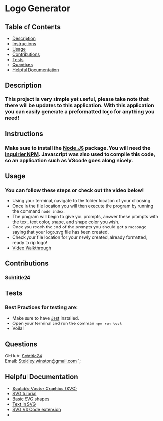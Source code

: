 # Logo Generator

## Table of Contents
- [Description](#Description)
- [Instructions](#Instructions)
- [Usage](#Usage)
- [Contributions](#Contributions)
- [Tests](#Tests)
- [Questions](#Questions)
- [Helpful Documentation](#Docs)


## <a name="Description"></a>Description
  ### This project is very simple yet useful, please take note that there will be updates to this application. With this application you can easily generate a preformatted logo for anything you need!


## <a name="Instructions"></a>Instructions
  ### Make sure to install the [Node.JS](https://nodejs.org/en/download/current) package. You will need the [Inquirier NPM](https://www.npmjs.com/package/inquirer). Javascript was also used to compile this code, so an application such as VScode goes along nicely. 

## <a name="Usage"></a>Usage
  ### You can follow these steps or check out the video below! 
  - Using your terminal, navigate to the folder location of your choosing.
  - Once in the file location you will then execute the program by running the command `node index`.
  - The program will begin to give you prompts, answer these prompts with the text, text color, shape, and shape color you wish. 
  - Once you reach the end of the prompts you should get a message saying that your logo.svg file has been created.
  - Check your file location for your newly created, already formatted, ready to rip logo!
  - [Video Walkthrough](https://github.com/Schtitle24/Logo-Generator/assets/153530625/61be798c-c55d-419c-a721-a4b5969b4d7a)


## <a name="Contributions"></a>Contributions
  ### Schtitle24

## <a name="Tests"></a>Tests
  ### Best Practices for testing are:
  - Make sure to have [Jest](https://www.npmjs.com/package/jest) installed.
  - Open your terminal and run the comman `npm run test`
  - Voila!

## <a name="Questions"></a>Questions
GitHub: [Schtitle24](https://github.com/Schtitle24)
<br>
Email: <Steidley.winston@gmail.com>
`;

## <a name="Docs"></a>Helpful Documentation
  - [Scalable Vector Graphics (SVG)](https://en.wikipedia.org/wiki/Scalable_Vector_Graphics)
  - [SVG tutorial](https://developer.mozilla.org/en-US/docs/Web/SVG/Tutorial)
  - [Basic SVG shapes](https://developer.mozilla.org/en-US/docs/Web/SVG/Tutorial/Basic_Shapes)
  - [Text in SVG](https://developer.mozilla.org/en-US/docs/Web/SVG/Tutorial/Texts)
  - [SVG VS Code extension](https://marketplace.visualstudio.com/items?itemName=jock.svg)
  - 
